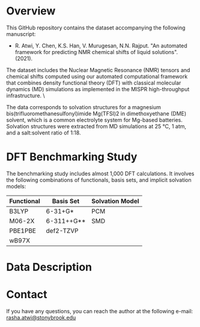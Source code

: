 # Overview

This GitHub repository contains the dataset accompanying the following manuscript:
* R. Atwi, Y. Chen, K.S. Han, V. Murugesan, N.N. Rajput. "An automated framework for predicting NMR chemical shifts of liquid solutions". (2021). 

The dataset includes the Nuclear Magnetic Resonance (NMR) tensors and chemical 
shifts computed using our automated computational framework that combines density 
functional theory (DFT) with classical molecular dynamics (MD) simulations as 
implemented in the MISPR high-throughput infrastructure. \

The data corresponds to solvation structures for a magnesium bis(trifluoromethanesulfonyl)imide Mg(TFSI)2 in 
dimethoxyethane (DME) solvent, which is a common electrolyte system for Mg-based 
batteries. Solvation structures were extracted from MD simulations at 25 °C, 1 atm, and a salt:solvent ratio of 1:18. 

# DFT Benchmarking Study
The benchmarking study includes almost 1,000 DFT calculations. It involves the 
following combinations of functionals, basis sets, and implicit solvation models:

| Functional    | Basis Set | Solvation Model 
| ------------- | ------------- | -------------
| B3LYP  | 6-31+G*  | PCM
| M06-2X | 6-311++G** | SMD
| PBE1PBE  | def2-TZVP
| wB97X | 

# Data Description 

# Contact 
If you have any questions, you can reach the author at the following e-mail:
rasha.atwi@stonybrook.edu
